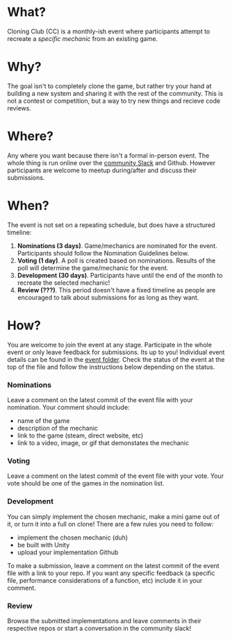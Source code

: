 # What?
Cloning Club (CC) is a monthly-ish event where participants attempt to recreate a _specific mechanic_ from an existing game. 

# Why?
The goal isn't to completely clone the game, but rather try your hand at building a new system and sharing it with the rest of the community. This is not a contest or competition, but a way to try new things and recieve code reviews.

# Where?
Any where you want because there isn't a formal in-person event. The whole thing is run online over the [community Slack](https://madisongamedev.slack.com) and Github. However participants are welcome to meetup during/after and discuss their submissions.

# When?
The event is not set on a repeating schedule, but does have a structured timeline:
1. __Nominations (3 days)__. Game/mechanics are nominated for the event. Participants should follow the Nomination Guidelines below.
2. __Voting (1 day)__. A poll is created based on nominations. Results of the poll will determine the game/mechanic for the event. 
3. __Development (30 days)__. Participants have until the end of the month to recreate the selected mechanic!
4. __Review (???)__. This period doesn't have a fixed timeline as people are encouraged to talk about submissions for as long as they want.

# How?
You are welcome to join the event at any stage. Participate in the whole event or only leave feedback for submissions. Its up to you! Individual event details can be found in the [event folder](https://github.com/MadisonGameDev/cloning-club/tree/master/events). Check the status of the event at the top of the file and follow the instructions below depending on the status.

### Nominations
Leave a comment on the latest commit of the event file with your nomination. Your comment should include:
* name of the game
* description of the mechanic
* link to the game (steam, direct website, etc)
* link to a video, image, or gif that demonstates the mechanic

### Voting
Leave a comment on the latest commit of the event file with your vote. Your vote should be one of the games in the nomination list.

### Development
You can simply implement the chosen mechanic, make a mini game out of it, or turn it into a full on clone! There are a few rules you need to follow:
* implement the chosen mechanic (duh)
* be built with Unity
* upload your implementation Github

To make a submission, leave a comment on the latest commit of the event file with a link to your repo. If you want any specific feedback (a specific file, performance considerations of a function, etc) include it in your comment.

### Review
Browse the submitted implementations and leave comments in their respective repos or start a conversation in the community slack!
